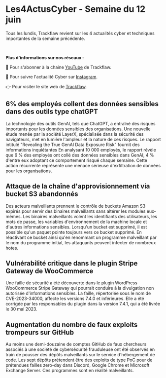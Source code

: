 # Les4ActusCyber - Semaine du 12 juin

    
Tous les lundis, Trackflaw revient sur les 4 actualités cyber et techniques importantes de la semaine précédente.

<br>

**Plus d'informations sur nos réseaux :**

🔴 Pour s'abonner à la chaine [YouTube](https://www.youtube.com/@trackflaw) de Trackflaw.

📸 Pour suivre l'actualité Cyber sur [Instagram](https://www.instagram.com/trackflaw/).

👉 Pour visiter le site web de [Trackflaw](https://trackflaw.com).

    
## 6% des employés collent des données sensibles dans des outils type chatGPT

La technologie des outils GenAI, tels que ChatGPT, a entraîné des risques importants pour les données sensibles des organisations. Une nouvelle étude menée par la société LayerX, spécialisée dans la sécurité des navigateurs, met en lumière l'ampleur et la nature de ces risques. Le rapport intitulé "Revealing the True GenAI Data Exposure Risk" fournit des informations inquiétantes
En analysant 10 000 employés, le rapport révèle que 6 % des employés ont collé des données sensibles dans GenAI, 4 % d'entre eux adoptant ce comportement risqué chaque semaine. Cette action récurrente représente une menace sérieuse d'exfiltration de données pour les organisations.


## Attaque de la chaîne d'approvisionnement via bucket S3 abandonnés

Des acteurs malveillants prennent le contrôle de buckets Amazon S3 expirés pour servir des binaires malveillants sans altérer les modules eux-mêmes.
Les binaires malveillants volent les identifiants des utilisateurs, les mots de passe, les variables d'environnement de la machine locale et d'autres informations sensibles.
Lorsqu'un bucket est supprimé, il est possible qu'un paquet pointe toujours vers ce bucket supprimé. En réactivant ce bucket ainsi qu'en renommant un programme malveillant par le nom du programme initial, les attaquants peuvent infecter de nombreux hotes.


## Vulnérabilité critique dans le plugin Stripe Gateway de WooCommerce

Une faille de sécurité a été découverte dans le plugin WordPress WooCommerce Stripe Gateway qui pourrait conduire à la divulgation non autorisée d'informations sensibles.
La faille, répertoriée sous le nom de CVE-2023-34000, affecte les versions 7.4.0 et inférieures. Elle a été corrigée par les responsables du plugin dans la version 7.4.1, qui a été livrée le 30 mai 2023.


## Augmentation du nombre de faux exploits trompeurs sur GitHub

Au moins une demi-douzaine de comptes GitHub de faux chercheurs associés à une société de cybersécurité frauduleuse ont été observés en train de pousser des dépôts malveillants sur le service d'hébergement de code.
Les sept dépôts prétendent être des exploits de type PoC pour de prétendues failles zero-day dans Discord, Google Chrome et Microsoft Exchange Server. Ces programmes sont en réalité malveillants.


